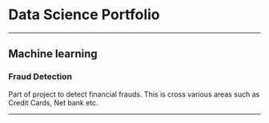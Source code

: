 # Data Science Portfolio
---
## Machine learning

### Fraud Detection

Part of project to detect financial frauds. This is cross various areas such as Credit Cards, Net bank etc.

---
